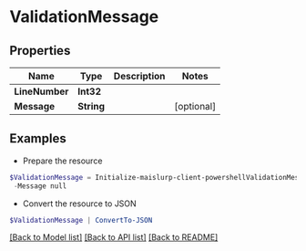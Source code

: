 # ValidationMessage
## Properties

Name | Type | Description | Notes
------------ | ------------- | ------------- | -------------
**LineNumber** | **Int32** |  | 
**Message** | **String** |  | [optional] 

## Examples

- Prepare the resource
```powershell
$ValidationMessage = Initialize-maislurp-client-powershellValidationMessage  -LineNumber null `
 -Message null
```

- Convert the resource to JSON
```powershell
$ValidationMessage | ConvertTo-JSON
```

[[Back to Model list]](../README#documentation-for-models) [[Back to API list]](../README#documentation-for-api-endpoints) [[Back to README]](../README)

